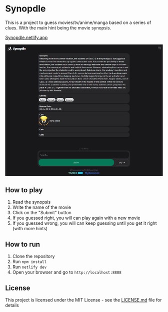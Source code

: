 # Synopdle

This is a project to guess movies/tv/anime/manga based on a series of clues. With the main hint being the movie synopsis.

[Synopdle.netlify.app](https://Synopdle.netlify.app/)

![Synopdle](./src/assets/demo.png)

## How to play

1. Read the synopsis
1. Write the name of the movie
1. Click on the "Submit" button
6. If you guessed right, you will can play again with a new movie
7. If you guessed wrong, you will can keep guessing until you get it right (with more hints)

## How to run

1. Clone the repository
2. Run `npm install`
3. Run `netlify dev`
4. Open your browser and go to `http://localhost:8888`

## License

This project is licensed under the MIT License - see the [LICENSE.md](LICENSE.md) file for details
